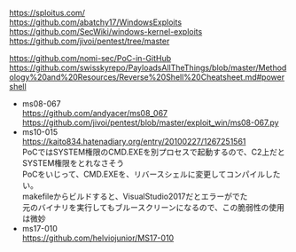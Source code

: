 https://sploitus.com/  
https://github.com/abatchy17/WindowsExploits  
https://github.com/SecWiki/windows-kernel-exploits  
https://github.com/jivoi/pentest/tree/master

https://github.com/nomi-sec/PoC-in-GitHub  
https://github.com/swisskyrepo/PayloadsAllTheThings/blob/master/Methodology%20and%20Resources/Reverse%20Shell%20Cheatsheet.md#powershell

- ms08-067  
  https://github.com/andyacer/ms08_067  
  https://github.com/jivoi/pentest/blob/master/exploit_win/ms08-067.py
- ms10-015  
  https://kaito834.hatenadiary.org/entry/20100227/1267251561  
  PoCではSYSTEM権限のCMD.EXEを別プロセスで起動するので、C2上だとSYSTEM権限をとれなさそう  
  PoCをいじって、CMD.EXEを、リバースシェルに変更してコンパイルしたい。  
  makefileからビルドすると、VisualStudio2017だとエラーがでた  
  元のバイナリを実行してもブルースクリーンになるので、この脆弱性の使用は微妙
- ms17-010  
  https://github.com/helviojunior/MS17-010
